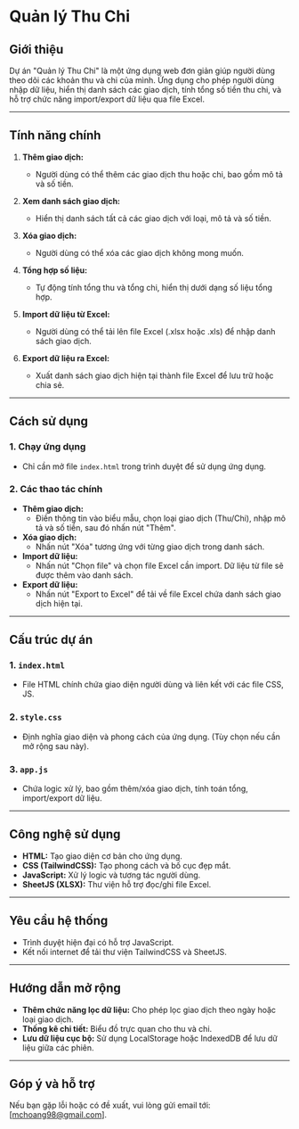# Quản lý Thu Chi

## Giới thiệu

Dự án "Quản lý Thu Chi" là một ứng dụng web đơn giản giúp người dùng theo dõi các khoản thu và chi của mình. Ứng dụng cho phép người dùng nhập dữ liệu, hiển thị danh sách các giao dịch, tính tổng số tiền thu chi, và hỗ trợ chức năng import/export dữ liệu qua file Excel.

---

## Tính năng chính

1. **Thêm giao dịch:**
   - Người dùng có thể thêm các giao dịch thu hoặc chi, bao gồm mô tả và số tiền.

2. **Xem danh sách giao dịch:**
   - Hiển thị danh sách tất cả các giao dịch với loại, mô tả và số tiền.

3. **Xóa giao dịch:**
   - Người dùng có thể xóa các giao dịch không mong muốn.

4. **Tổng hợp số liệu:**
   - Tự động tính tổng thu và tổng chi, hiển thị dưới dạng số liệu tổng hợp.

5. **Import dữ liệu từ Excel:**
   - Người dùng có thể tải lên file Excel (.xlsx hoặc .xls) để nhập danh sách giao dịch.

6. **Export dữ liệu ra Excel:**
   - Xuất danh sách giao dịch hiện tại thành file Excel để lưu trữ hoặc chia sẻ.

---

## Cách sử dụng

### 1. Chạy ứng dụng
- Chỉ cần mở file `index.html` trong trình duyệt để sử dụng ứng dụng.

### 2. Các thao tác chính
- **Thêm giao dịch:**
  - Điền thông tin vào biểu mẫu, chọn loại giao dịch (Thu/Chi), nhập mô tả và số tiền, sau đó nhấn nút "Thêm".
- **Xóa giao dịch:**
  - Nhấn nút "Xóa" tương ứng với từng giao dịch trong danh sách.
- **Import dữ liệu:**
  - Nhấn nút "Chọn file" và chọn file Excel cần import. Dữ liệu từ file sẽ được thêm vào danh sách.
- **Export dữ liệu:**
  - Nhấn nút "Export to Excel" để tải về file Excel chứa danh sách giao dịch hiện tại.

---

## Cấu trúc dự án

### 1. **`index.html`**
- File HTML chính chứa giao diện người dùng và liên kết với các file CSS, JS.

### 2. **`style.css`**
- Định nghĩa giao diện và phong cách của ứng dụng. (Tùy chọn nếu cần mở rộng sau này).

### 3. **`app.js`**
- Chứa logic xử lý, bao gồm thêm/xóa giao dịch, tính toán tổng, import/export dữ liệu.

---

## Công nghệ sử dụng

- **HTML:** Tạo giao diện cơ bản cho ứng dụng.
- **CSS (TailwindCSS):** Tạo phong cách và bố cục đẹp mắt.
- **JavaScript:** Xử lý logic và tương tác người dùng.
- **SheetJS (XLSX):** Thư viện hỗ trợ đọc/ghi file Excel.

---

## Yêu cầu hệ thống

- Trình duyệt hiện đại có hỗ trợ JavaScript.
- Kết nối internet để tải thư viện TailwindCSS và SheetJS.

---

## Hướng dẫn mở rộng

- **Thêm chức năng lọc dữ liệu:** Cho phép lọc giao dịch theo ngày hoặc loại giao dịch.
- **Thống kê chi tiết:** Biểu đồ trực quan cho thu và chi.
- **Lưu dữ liệu cục bộ:** Sử dụng LocalStorage hoặc IndexedDB để lưu dữ liệu giữa các phiên.

---

## Góp ý và hỗ trợ

Nếu bạn gặp lỗi hoặc có đề xuất, vui lòng gửi email tới: [mchoang98@gmail.com].
